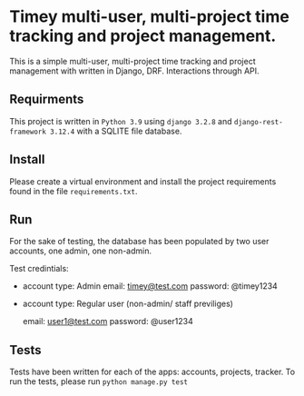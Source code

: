 # Timey multi-user, multi-project time tracking and project management.

This is a simple multi-user, multi-project time tracking and project management with written in Django, DRF.
Interactions through API.

## Requirments

This project is written in `Python 3.9` using `django 3.2.8` and `django-rest-framework 3.12.4`
with a SQLITE file database.

## Install

Please create a virtual environment and install the project requirements found in the file `requirements.txt`.

## Run

For the sake of testing, the database has been populated by two user accounts, one admin, one non-admin.

Test credintials:

- account type: Admin
    email: timey@test.com
    password: @timey1234

- account type: Regular user (non-admin/ staff previliges)

    email: user1@test.com
    password: @user1234

## Tests

Tests have been written for each of the apps: accounts, projects, tracker.
To run the tests, please run `python manage.py test`

